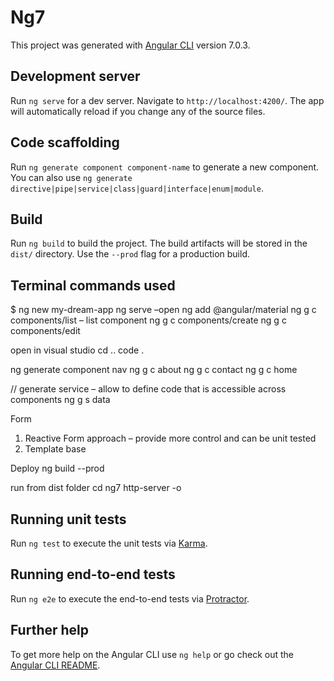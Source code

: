 # Ng7

This project was generated with [Angular CLI](https://github.com/angular/angular-cli) version 7.0.3.

## Development server

Run `ng serve` for a dev server. Navigate to `http://localhost:4200/`. The app will automatically reload if you change any of the source files.

## Code scaffolding

Run `ng generate component component-name` to generate a new component. You can also use `ng generate directive|pipe|service|class|guard|interface|enum|module`.

## Build

Run `ng build` to build the project. The build artifacts will be stored in the `dist/` directory. Use the `--prod` flag for a production build.

## Terminal commands used
$
ng new my-dream-app
ng serve –open
ng add @angular/material
ng g c components/list     – list component
ng g c components/create
ng g c components/edit

open in visual studio
cd ..
code .

ng generate component nav
ng g c about
ng g c contact
ng g c home 

// generate service – allow to define code that is accessible across components
ng g s data

Form
1.	Reactive Form approach – provide more control and can be unit tested
2.	Template base

Deploy
ng build --prod

run from dist folder
cd ng7
http-server -o


## Running unit tests

Run `ng test` to execute the unit tests via [Karma](https://karma-runner.github.io).

## Running end-to-end tests

Run `ng e2e` to execute the end-to-end tests via [Protractor](http://www.protractortest.org/).

## Further help

To get more help on the Angular CLI use `ng help` or go check out the [Angular CLI README](https://github.com/angular/angular-cli/blob/master/README.md).
